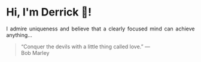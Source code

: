 # Hi, I'm Derrick 👋!
<p align="justify">I admire uniqueness and believe that a clearly focused mind can achieve anything...</p> 
<!-- #quote-start -->
<blockquote>&ldquo;Conquer the devils with a little thing called love.&rdquo; &mdash; <footer>Bob Marley</footer></blockquote>
<!-- #quote-end -->
